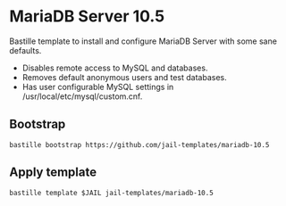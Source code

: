 # MariaDB Server 10.5
Bastille template to install and configure MariaDB Server with some sane defaults.

* Disables remote access to MySQL and databases.
* Removes default anonymous users and test databases.
* Has user configurable MySQL settings in /usr/local/etc/mysql/custom.cnf.

## Bootstrap
```
bastille bootstrap https://github.com/jail-templates/mariadb-10.5
```

## Apply template
```
bastille template $JAIL jail-templates/mariadb-10.5
```
